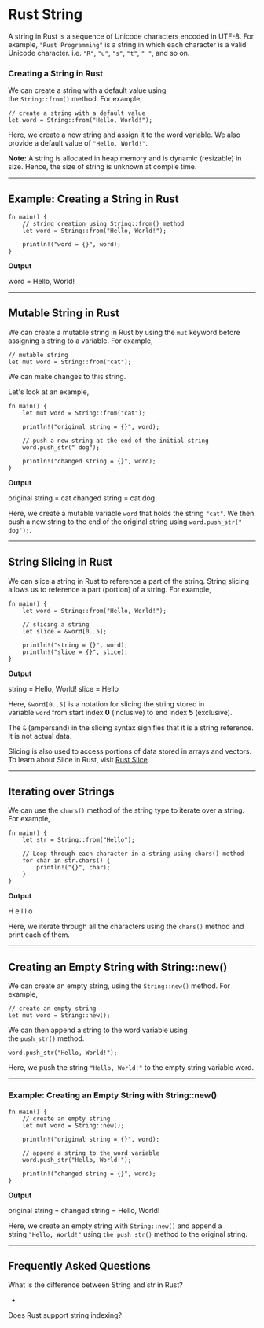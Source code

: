 # Rust String

A string in Rust is a sequence of Unicode characters encoded in UTF-8. For example, `"Rust Programming"` is a string in which each character is a valid Unicode character. i.e. `"R"`, `"u"`, `"s"`, `"t"`, `" "`, and so on.

### Creating a String in Rust

We can create a string with a default value using the `String::from()` method. For example,

```
// create a string with a default value
let word = String::from("Hello, World!");
```

Here, we create a new string and assign it to the word variable. We also provide a default value of `"Hello, World!"`.

**Note:** A string is allocated in heap memory and is dynamic (resizable) in size. Hence, the size of string is unknown at compile time.

---

## Example: Creating a String in Rust

```
fn main() {
    // string creation using String::from() method
    let word = String::from("Hello, World!");

    println!("word = {}", word);
}
```

**Output**

word = Hello, World!

---

## Mutable String in Rust

We can create a mutable string in Rust by using the `mut` keyword before assigning a string to a variable. For example,

```
// mutable string
let mut word = String::from("cat");
```

We can make changes to this string.

Let's look at an example,

```
fn main() {
    let mut word = String::from("cat");
    
    println!("original string = {}", word);
    
    // push a new string at the end of the initial string 
    word.push_str(" dog");
    
    println!("changed string = {}", word);
}
```

**Output**

original string = cat
changed string = cat dog

Here, we create a mutable variable `word` that holds the string `"cat"`. We then push a new string to the end of the original string using `word.push_str(" dog");`.

---

## String Slicing in Rust

We can slice a string in Rust to reference a part of the string. String slicing allows us to reference a part (portion) of a string. For example,

```
fn main() {
    let word = String::from("Hello, World!");

    // slicing a string
    let slice = &word[0..5];

    println!("string = {}", word);
    println!("slice = {}", slice);
}
```

**Output**

string = Hello, World!
slice = Hello

Here, `&word[0..5]` is a notation for slicing the string stored in variable `word` from start index **0** (inclusive) to end index **5** (exclusive).

The `&` (ampersand) in the slicing syntax signifies that it is a string reference. It is not actual data.

Slicing is also used to access portions of data stored in arrays and vectors. To learn about Slice in Rust, visit [Rust Slice](https://www.programiz.com/rust/slice).

---

## Iterating over Strings

We can use the `chars()` method of the string type to iterate over a string. For example,

```
fn main() {
    let str = String::from("Hello");
    
    // Loop through each character in a string using chars() method
    for char in str.chars() {
        println!("{}", char);
    }
}
```

**Output**

H
e
l
l
o

Here, we iterate through all the characters using the `chars()` method and print each of them.

---

## Creating an Empty String with String::new()

We can create an empty string, using the `String::new()` method. For example,

```
// create an empty string
let mut word = String::new();
```

We can then append a string to the word variable using the `push_str()` method.

```
word.push_str("Hello, World!");
```

Here, we push the string `"Hello, World!"` to the empty string variable word.

---

### Example: Creating an Empty String with String::new()

```
fn main() {
    // create an empty string
    let mut word = String::new();
    
    println!("original string = {}", word);
    
    // append a string to the word variable
    word.push_str("Hello, World!");

    println!("changed string = {}", word);
}
```

**Output**

original string = 
changed string = Hello, World!

Here, we create an empty string with `String::new()` and append a string `"Hello, World!"` using `the push_str()` method to the original string.

---

## Frequently Asked Questions

What is the difference between String and str in Rust?

- [](https://www.programiz.com/rust/slice)

Does Rust support string indexing?